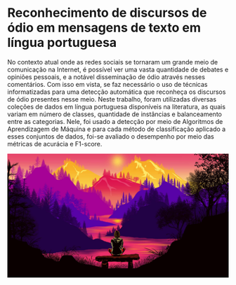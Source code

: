 # Reconhecimento de discursos de ódio em mensagens de texto em língua portuguesa

No contexto atual onde as redes sociais se tornaram um grande meio de comunicação na Internet, é possível ver uma vasta quantidade de debates e opiniões pessoais, e a notável disseminação de ódio através nesses comentários. Com isso em vista,  se faz necessário o uso de técnicas informatizadas para uma detecção automática que reconheça os discursos de ódio presentes nesse meio. Neste trabalho, foram utilizadas diversas coleções de dados em língua portuguesa disponíveis na literatura, as quais variam em número de classes, quantidade de instâncias e balanceamento entre as categorias. Nele, foi usado a detecção por meio de Algoritmos de Aprendizagem de Máquina e para cada método de classificação aplicado a esses conjuntos de dados, foi-se avaliado o desempenho por meio das métricas de acurácia e F1-score.

![alt](./teste.jpg)
